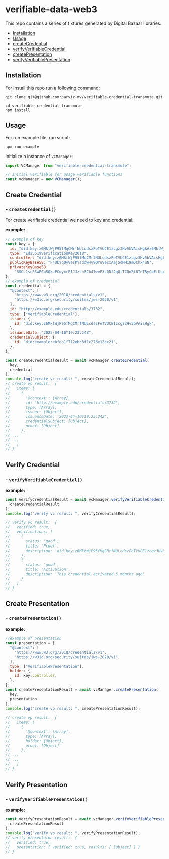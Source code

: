 # verifiable-data-web3

This repo contains a series of fixtures generated by Digital Bazaar libraries.

- [Installation](#installation)
- [Usage](#usage)
- [createCredential](#createcredential)
- [verifyVerifiableCredential](#verifyverifiablecredential)
- [createPresentation](#createpresentation)
- [verifyVerifiablePresentation](#verifyverifiablepresentation)

## Installation

For install this repo run a following command:

```shell
git clone git@github.com:parviz-mv/verifiable-credential-transmute.git

cd verifiable-credential-transmute
npm install
```

## Usage

For run example file, run script:

```shell
npm run example
```

Initialize a instance of `VCManager`:

```js
import VCManager from "verifiable-credential-transmute";

// initial verifiable for usage verifiable functions
const vcManager = new VCManager();
```

## Create Credential

### - `createCredential()`

For create verifiable credential we need to key and credential.

**example:**

```javascript
// example of key
const key = {
  id: "did:key:z6MktWjP95fMqCMrfNULcdszFeTVUCE1zcgz3Hv5bVAisHgk#z6MktWjP95fMqCMrfNULcdszFeTVUCE1zcgz3Hv5bVAisHgk",
  type: "Ed25519VerificationKey2018",
  controller: "did:key:z6MktWjP95fMqCMrfNULcdszFeTVUCE1zcgz3Hv5bVAisHgk",
  publicKeyBase58: "F4ULYqQvVesPYsddw4v9QYuVecxAajSdMH19mDChx4uN",
  privateKeyBase58:
    "3SCL1scPSwPGb5QkoPCwyxrP1JJzsh3Ch47weF3LQDfJqQtTCQoPt8TnTRyCoEtKspLdhd74oDc4atJvRMNpmQTr",
};
// example of credential
const credential = {
  "@context": [
    "https://www.w3.org/2018/credentials/v1",
    "https://w3id.org/security/suites/jws-2020/v1",
  ],
  id: "http://example.edu/credentials/3732",
  type: ["VerifiableCredential"],
  issuer: {
    id: "did:key:z6MktWjP95fMqCMrfNULcdszFeTVUCE1zcgz3Hv5bVAisHgk",
  },
  issuanceDate: "2023-04-10T19:23:24Z",
  credentialSubject: {
    id: "did:example:ebfeb1f712ebc6f1c276e12ec21",
  },
};

const createCredentialResult = await vcManager.createCredential(
  key,
  credential
);
console.log("create vc result: ", createCredentialResult);
// create vc result:  {
//   items: [
//     {
//       '@context': [Array],
//       id: 'http://example.edu/credentials/3732',
//       type: [Array],
//       issuer: [Object],
//       issuanceDate: '2023-04-10T19:23:24Z',
//       credentialSubject: [Object],
//       proof: [Object]
//     },
// ...
// ...
//   ]
// }
```

## Verify Credential

### - `verifyVerifiableCredential()`

**example:**

```javascript
const verifyCredentialResult = await vcManager.verifyVerifiableCredential(
  createCredentialResult
);
console.log("verify vc result: ", verifyCredentialResult);

// verify vc result:  {
//   verified: true,
//   verifications: [
//     {
//       status: 'good',
//       title: 'Proof',
//       description: 'did:key:z6MktWjP95fMqCMrfNULcdszFeTVUCE1zcgz3Hv5bVAisHgk#z6MktWjP95fMqCMrfNULcdszFeTVUCE1zcgz3Hv5bVAisHgk'
//     },
//     {
//       status: 'good',
//       title: 'Activation',
//       description: 'This credential activated 5 months ago'
//     }
//   ]
// }
```

## Create Presentation

### - `createPresentation()`

**example:**

```javascript
//example of presentation
const presentation = {
  "@context": [
    "https://www.w3.org/2018/credentials/v1",
    "https://w3id.org/security/suites/jws-2020/v1",
  ],
  type: ["VerifiablePresentation"],
  holder: {
    id: key.controller,
  },
};
const createPresentationResult = await vcManager.createPresentation(
  key,
  presentation
);
console.log("create vp result: ", createPresentationResult);

// create vp result:  {
//   items: [
//     {
//       '@context': [Array],
//       type: [Array],
//       holder: [Object],
//       proof: [Object]
//     },
// ...
// ...
//   ]
// }
```

## Verify Presentation

### - `verifyVerifiablePresentation()`

**example:**

```javascript
const verifyPresentationResult = await vcManager.verifyVerifiablePresentation(
  createPresentationResult
);
console.log("verify vp result: ", verifyPresentationResult);
// verify presentaion result:  {
//   verified: true,
//   presentation: { verified: true, results: [ [Object] ] }
// }
```
